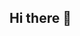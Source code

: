 ## Hi there 👋

<!--
**husky-wick-c/husky-wick-c** is a ✨ _special_ ✨ repository because its `README.md` (this file) appears on your GitHub profile.

Here are some ideas to get you started:

- 🔭 I’m currently working on ...
- 🌱 I’m currently learning ...
- 👯 I’m looking to collaborate on ...
- 🤔 I’m looking for help with ...
- 💬 Ask me about the Venture Bros
- 📫 How to reach me: wick.c@northeastern.edu
- 😄 Pronouns: He/Him
- ⚡ Fun fact: ...
-->
